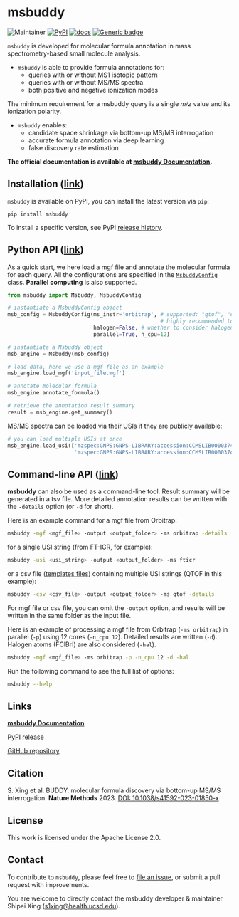 # msbuddy
![Maintainer](https://img.shields.io/badge/maintainer-Shipei_Xing-blue)
[![PyPI](https://img.shields.io/pypi/v/msbuddy?color=green)](https://pypi.org/project/msbuddy/)
[![docs](https://readthedocs.org/projects/msbuddy/badge/?version=latest)](https://msbuddy.readthedocs.io/en/latest/?badge=latest)
[![Generic badge](https://img.shields.io/badge/msbuddy-mass_spec_tools-<COLOR>.svg)](https://github.com/Philipbear/msbuddy)

`msbuddy` is developed for molecular formula annotation in mass spectrometry-based small molecule analysis.
* `msbuddy` is able to provide formula annotations for:
  * queries with or without MS1 isotopic pattern 
  * queries with or without MS/MS spectra
  * both positive and negative ionization modes

The minimum requirement for a msbuddy query is a single _m/z_ value and its ionization polarity.

* `msbuddy` enables:
  * candidate space shrinkage via bottom-up MS/MS interrogation
  * accurate formula annotation via deep learning
  * false discovery rate estimation

**The official documentation is available at [msbuddy Documentation](https://msbuddy.readthedocs.io/en/latest/).**

## Installation ([link](https://msbuddy.readthedocs.io/en/latest/install.html))
`msbuddy` is available on PyPI, you can install the latest version via `pip`:
```commandline
pip install msbuddy
```

To install a specific version, see PyPI [release history](https://pypi.org/project/msbuddy/#history).

## Python API ([link](https://msbuddy.readthedocs.io/en/latest/quickstart.html))

As a quick start, we here load a mgf file and annotate the molecular formula for each query.
All the configurations are specified in the [`MsbuddyConfig`](https://msbuddy.readthedocs.io/en/latest/pyapi.html#msbuddy.MsbuddyConfig) class.
**Parallel computing** is also supported.

```python
from msbuddy import Msbuddy, MsbuddyConfig

# instantiate a MsbuddyConfig object
msb_config = MsbuddyConfig(ms_instr='orbitrap', # supported: "qtof", "orbitrap" and "fticr"
                                                # highly recommended to specify
                           halogen=False, # whether to consider halogen atoms FClBrI
                           parallel=True, n_cpu=12)

# instantiate a Msbuddy object
msb_engine = Msbuddy(msb_config)

# load data, here we use a mgf file as an example
msb_engine.load_mgf('input_file.mgf')

# annotate molecular formula
msb_engine.annotate_formula()

# retrieve the annotation result summary
result = msb_engine.get_summary()
```

MS/MS spectra can be loaded via their [USIs](https://www.biorxiv.org/content/10.1101/2020.05.09.086066v2) if they are publicly available:
```python
# you can load multiple USIs at once
msb_engine.load_usi(['mzspec:GNPS:GNPS-LIBRARY:accession:CCMSLIB00003740036',
                     'mzspec:GNPS:GNPS-LIBRARY:accession:CCMSLIB00003740037'])
```

## Command-line API ([link](https://msbuddy.readthedocs.io/en/latest/cmdapi.html))

**msbuddy** can also be used as a command-line tool.
Result summary will be generated in a tsv file.
More detailed annotation results can be written with the `-details` option (or `-d` for short).

Here is an example command for a mgf file from Orbitrap:
```bash
msbuddy -mgf <mgf_file> -output <output_folder> -ms orbitrap -details
```
for a single USI string (from FT-ICR, for example):
```bash
msbuddy -usi <usi_string> -output <output_folder> -ms fticr
```
or a csv file ([templates files](https://github.com/Philipbear/msbuddy/tree/main/demo)) containing multiple USI strings (QTOF in this example):
```bash
msbuddy -csv <csv_file> -output <output_folder> -ms qtof -details
```

For mgf file or csv file, you can omit the `-output` option, and results will be written in the same folder as the input file.


Here is an example of processing a mgf file from Orbitrap (`-ms orbitrap`) in parallel (`-p`) using 12 cores (`-n_cpu 12`). Detailed results are written (`-d`).
Halogen atoms (FClBrI) are also considered (`-hal`).
```bash
msbuddy -mgf <mgf_file> -ms orbitrap -p -n_cpu 12 -d -hal
```

Run the following command to see the full list of options:
```bash
msbuddy --help
```

## Links
[**msbuddy Documentation**](https://msbuddy.readthedocs.io/en/latest/)

[PyPI release](https://pypi.org/project/msbuddy/)

[GitHub repository](https://github.com/Philipbear/msbuddy)

## Citation
S. Xing et al. BUDDY: molecular formula discovery via bottom-up MS/MS interrogation. **Nature Methods** 2023. [DOI: 10.1038/s41592-023-01850-x](https://doi.org/10.1038/s41592-023-01850-x)

## License
This work is licensed under the Apache License 2.0.

## Contact
To contribute to `msbuddy`, please feel free to [file an issue](https://github.com/Philipbear/msbuddy/issues), or submit a pull request with improvements.

You are welcome to directly contact the msbuddy developer & maintainer Shipei Xing (s1xing@health.ucsd.edu).
